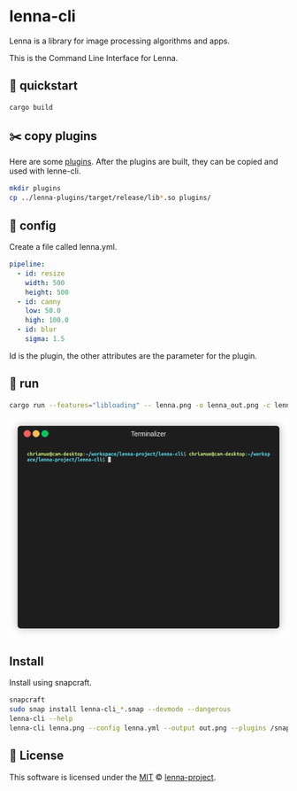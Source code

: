 # lenna-cli

Lenna is a library for image processing algorithms and apps.

This is the Command Line Interface for Lenna.

## 🐰 quickstart

```bash
cargo build
```

## ✂️ copy plugins

Here are some [plugins](https://github.com/lenna-project/lenna-plugins).
After the plugins are built, they can be copied and used with lenne-cli.

```bash
mkdir plugins
cp ../lenna-plugins/target/release/lib*.so plugins/
```

## 🔧 config

Create a file called lenna.yml.

```yaml
pipeline:
  - id: resize
    width: 500
    height: 500
  - id: canny
    low: 50.0
    high: 100.0
  - id: blur
    sigma: 1.5
```

Id is the plugin, the other attributes are the parameter for the plugin.

## 👻 run

```bash
cargo run --features="libloading" -- lenna.png -o lenna_out.png -c lenna.yml
```

![Run](docs/images/run.gif)

## Install

Install using snapcraft.

```bash
snapcraft
sudo snap install lenna-cli_*.snap --devmode --dangerous
lenna-cli --help
lenna-cli lenna.png --config lenna.yml --output out.png --plugins /snap/lenna-cli/current/plugins
```

## 📜 License

This software is licensed under the [MIT](https://github.com/lenna-project/lenna-cli/blob/main/LICENSE) © [lenna-project](https://github.com/lenna-project).
